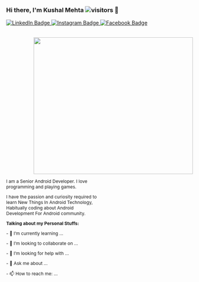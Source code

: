 ### Hi there, I'm Kushal Mehta ![visitors](https://visitor-badge.glitch.me/badge?page_id=KushalMehta1995.visitor-badge) 👋

<div id="badges">
  <a href="https://www.linkedin.com/in/kushal-mehta-81269016a">
    <img src="https://img.shields.io/badge/LinkedIn-blue?style=for-the-badge&logo=linkedin&logoColor=white" alt="LinkedIn Badge"/>
  </a>
  <a href="https://instagram.com/kush__mehta?igshid=YmMyMTA2M2Y=">
    <img src="https://img.shields.io/badge/Instagram-E4405F?style=for-the-badge&logo=instagram&logoColor=white" alt="Instagram Badge"/>
  </a>
  <a href="https://www.facebook.com/kushal.mehta.1995">
    <img src="https://img.shields.io/badge/Facebook-1877F2?style=for-the-badge&logo=facebook&logoColor=white" alt="Facebook Badge"/>
  </a>
</div>
<br>

<p align="center">
      <p I am a Senior Android Developer. I love programming and playing games. align="left">
      <p I have the passion and curiosity required to learn New Things In Android Technology>
      <p - 🌱 I’m currently learning>
      <p - 👯 I’m looking to collaborate on>
      <p - 🤔 I’m looking for help with>
      <p - 💬 Ask me about ...>
      <img src="https://github.com/KushalMehta1995/KushalMehta1995/blob/main/93699-coding.gif" width="430" height="370" align="right"/>
</p>







<div style="height: 100%; width:100%; font-size:0; display:flex;">
    <div style="display:inline-block;zoom:1;vertical-align:top;font-size:12px;width:50%;">
      <p>
        I am a Senior Android Developer. I love programming and playing games.
      </p>
      <p>
        I have the passion and curiosity required to learn New Things In Android Technology, Habitually coding about Android Development For Android community.
      </p>
      <p>
        <b>Talking about my Personal Stuffs:</b>
      </p>
      <p>
        - 🌱 I’m currently learning ...
      </p>
      <p>
        - 👯 I’m looking to collaborate on ...
      </p>
      <p>
        - 🤔 I’m looking for help with ...
      </p>
      <p>
        - 💬 Ask me about ...
      </p>
      <p>
        - 📫 How to reach me: ...
      </p>
    </div>
   
</div>
<br>
<br>

<img height="180em" src="https://github-readme-stats.vercel.app/api?username=KushalMehta1995&show_icons=true&hide_border=true&&count_private=true&include_all_commits=true" />

![Top Langs](https://github-readme-stats.vercel.app/api/top-langs/?username=KushalMehta1995)




